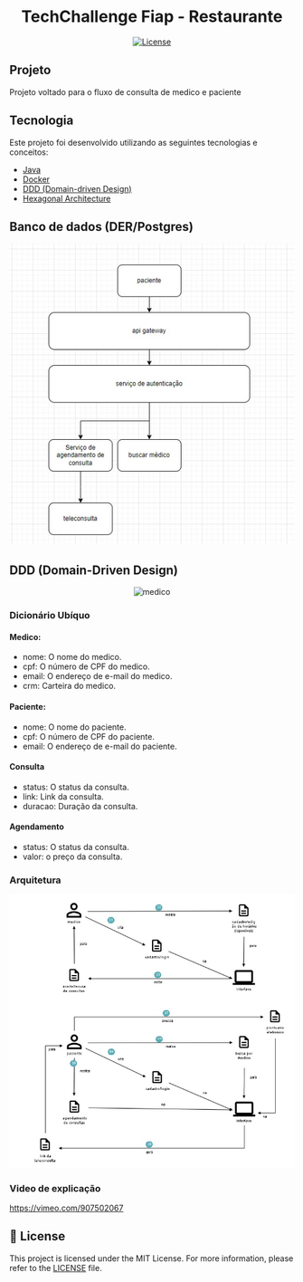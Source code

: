 <h1 align="center">TechChallenge Fiap - Restaurante</h1>

<p align="center">
  <a href="#-license">
    <img alt="License" src="https://img.shields.io/static/v1?label=license&message=MIT&color=ed2945&labelColor=000000">
  </a>
</p>

## Projeto

Projeto voltado para o fluxo de consulta de medico e paciente

## Tecnologia

Este projeto foi desenvolvido utilizando as seguintes tecnologias e conceitos:

- [Java](https://www.java.com/pt-BR/)
- [Docker](https://www.docker.com/)
- [DDD (Domain-driven Design)](https://domainlanguage.com/)
- [Hexagonal Architecture](<https://en.wikipedia.org/wiki/Hexagonal_architecture_(software)>)

## Banco de dados (DER/Postgres)
<div align="center">
  <img src="./paciente.jpeg" alt="paciente" />
</div>


## DDD (Domain-Driven Design)

<div align="center">
  <img src="./medico.jpg" alt="medico" />
</div>

### Dicionário Ubíquo

#### Medico:
- nome: O nome do medico.
- cpf: O número de CPF do medico.
- email: O endereço de e-mail do medico.
- crm: Carteira do medico.

#### Paciente:
- nome: O nome do paciente.
- cpf: O número de CPF do paciente.
- email: O endereço de e-mail do paciente.

#### Consulta
- status: O status da consulta.
- link: Link da consulta.
- duracao: Duração da consulta.

#### Agendamento
- status: O status da consulta.
- valor: o preço da consulta.


### Arquitetura 
<div align="center">
  <img src="./arq.jpeg" alt="Arquitetura" />
</div>

### Video de explicação

https://vimeo.com/907502067

## 📝 License

This project is licensed under the MIT License. For more information, please refer to the [LICENSE](LICENSE.md) file.
